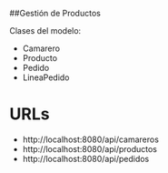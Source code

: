##Gestión de Productos

Clases del modelo:

- Camarero
- Producto
- Pedido
- LineaPedido

URLs
====

- http://localhost:8080/api/camareros
- http://localhost:8080/api/productos
- http://localhost:8080/api/pedidos